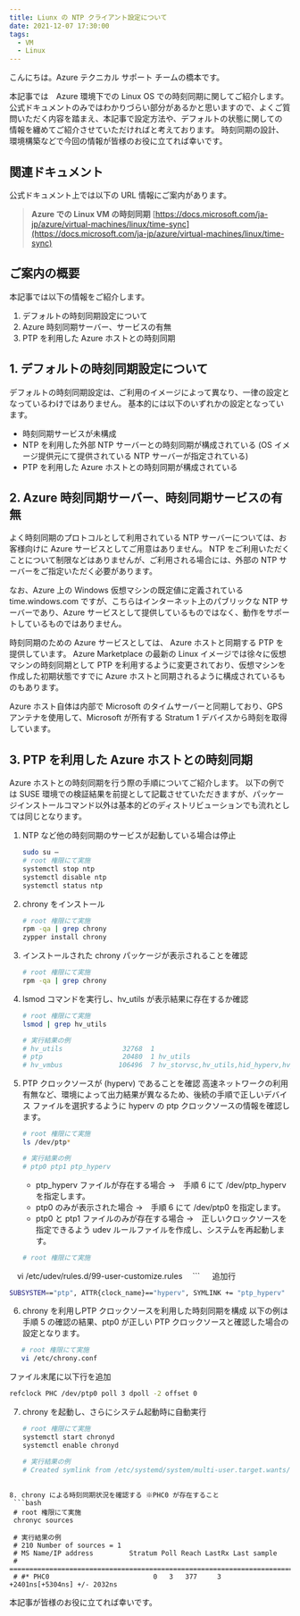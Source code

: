 ```yaml
---
title: Liunx の NTP クライアント設定について
date: 2021-12-07 17:30:00
tags:
  - VM
  - Linux
---
```


こんにちは。Azure テクニカル サポート チームの橋本です。

本記事では　Azure 環境下での Linux OS での時刻同期に関してご紹介します。
公式ドキュメントのみではわかりづらい部分があるかと思いますので、よくご質問いただく内容を踏まえ、本記事で設定方法や、デフォルトの状態に関しての
情報を纏めてご紹介させていただければと考えております。
時刻同期の設計、環境構築などで今回の情報が皆様のお役に立てれば幸いです。

## 関連ドキュメント
公式ドキュメント上では以下の URL 情報にご案内があります。

> **Azure での Linux VM の時刻同期**
> [https://docs.microsoft.com/ja-jp/azure/virtual-machines/linux/time-sync](https://docs.microsoft.com/ja-jp/azure/virtual-machines/linux/time-sync)


## ご案内の概要

本記事では以下の情報をご紹介します。

1. デフォルトの時刻同期設定について
2. Azure 時刻同期サーバー、サービスの有無
3. PTP を利用した Azure ホストとの時刻同期

## 1. デフォルトの時刻同期設定について

デフォルトの時刻同期設定は、ご利用のイメージによって異なり、一律の設定となっているわけではありません。
基本的には以下のいずれかの設定となっています。

- 時刻同期サービスが未構成
- NTP を利用した外部 NTP サーバーとの時刻同期が構成されている
  (OS イメージ提供元にて提供されている NTP サーバーが指定されている)
- PTP を利用した Azure ホストとの時刻同期が構成されている

## 2. Azure 時刻同期サーバー、時刻同期サービスの有無

よく時刻同期のプロトコルとして利用されている NTP サーバーについては、お客様向けに Azure サービスとしてご用意はありません。
NTP をご利用いただくことについて制限などはありませんが、ご利用される場合には、外部の NTP サーバーをご指定いただく必要があります。

なお、Azure 上の Windows 仮想マシンの既定値に定義されている time.windows.com ですが、こちらはインターネット上のパブリックな NTP サーバーであり、Azure サービスとして提供しているものではなく、動作をサポートしているものではありません。

時刻同期のための Azure サービスとしては、 Azure ホストと同期する PTP を提供しています。
Azure Marketplace の最新の Linux イメージでは徐々に仮想マシンの時刻同期として PTP を利用するように変更されており、仮想マシンを作成した初期状態ですでに Azure ホストと同期されるように構成されているものもあります。

Azure ホスト自体は内部で Microsoft のタイムサーバーと同期しており、GPS アンテナを使用して、Microsoft が所有する Stratum 1 デバイスから時刻を取得しています。

## 3. PTP を利用した Azure ホストとの時刻同期

Azure ホストとの時刻同期を行う際の手順についてご紹介します。
以下の例では SUSE 環境での検証結果を前提として記載させていただきますが、パッケージインストールコマンド以外は基本的どのディストリビューションでも流れとしては同じとなります。

1. NTP など他の時刻同期のサービスが起動している場合は停止
   ```bash
   sudo su –
   # root 権限にて実施
   systemctl stop ntp
   systemctl disable ntp
   systemctl status ntp
   ```

2. chrony をインストール
   ```bash
   # root 権限にて実施
   rpm -qa | grep chrony
   zypper install chrony
   ```

3. インストールされた chrony パッケージが表示されることを確認
   ```bash
   # root 権限にて実施
   rpm -qa | grep chrony
   ```

4. lsmod コマンドを実行し、hv_utils が表示結果に存在するか確認
   ```bash
   # root 権限にて実施
   lsmod | grep hv_utils

   # 実行結果の例
   # hv_utils               32768  1 
   # ptp                    20480  1 hv_utils
   # hv_vmbus              106496  7 hv_storvsc,hv_utils,hid_hyperv,hv_balloon,hv_netvsc,hyperv_keyboard,hyperv_fb
    ```

5. PTP クロックソースが (hyperv) であることを確認
   高速ネットワークの利用有無など、環境によって出力結果が異なるため、後続の手順で正しいデバイス ファイルを選択するように hyperv の ptp クロックソースの情報を確認します。

   ```bash
   # root 権限にて実施
   ls /dev/ptp*

   # 実行結果の例
   # ptp0 ptp1 ptp_hyperv

   ```

   - ptp_hyperv ファイルが存在する場合
     →　手順 6 にて /dev/ptp_hyperv を指定します。
   - ptp0 のみが表示された場合
     →　手順 6  にて /dev/ptp0 を指定します。
   - ptp0 と ptp1 ファイルのみが存在する場合
     →　正しいクロックソースを指定できるよう udev ルールファイルを作成し、システムを再起動します。

   ```bash
   # root 権限にて実施
 　vi /etc/udev/rules.d/99-user-customize.rules
 　```
　
   追加行

   ```bash
   SUBSYSTEM=="ptp", ATTR{clock_name}=="hyperv", SYMLINK += "ptp_hyperv"
   ```

6. chrony を利用しPTP クロックソースを利用した時刻同期を構成
以下の例は手順 5 の確認の結果、ptp0 が正しい PTP クロックソースと確認した場合の設定となります。

```bash
   # root 権限にて実施
   vi /etc/chrony.conf
   ```

   ファイル末尾に以下行を追加
   ```bash
   refclock PHC /dev/ptp0 poll 3 dpoll -2 offset 0
   ```

7. chrony を起動し、さらにシステム起動時に自動実行
   ```bash
   # root 権限にて実施
   systemctl start chronyd
   systemctl enable chronyd

   # 実行結果の例
   # Created symlink from /etc/systemd/system/multi-user.target.wants/chronyd.service to /usr/lib/systemd/system/chronyd.service.
  ```

8. chrony による時刻同期状況を確認する ※PHC0 が存在すること
   ```bash
   # root 権限にて実施
   chronyc sources
   
   # 実行結果の例
   # 210 Number of sources = 1
   # MS Name/IP address         Stratum Poll Reach LastRx Last sample
   # ===============================================================================
   # #* PHC0                          0   3   377     3  +2401ns[+5304ns] +/- 2032ns
   ```

本記事が皆様のお役に立てれば幸いです。